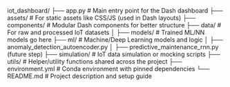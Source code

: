 iot_dashboard/
├── app.py                # Main entry point for the Dash dashboard
├── assets/               # For static assets like CSS/JS (used in Dash layouts)
├── components/           # Modular Dash components for better structure
├── data/                 # For raw and processed IoT datasets
│   ├── models/           # Trained ML/NN models go here
├── ml/                   # Machine/Deep Learning models and logic
│   ├── anomaly_detection_autoencoder.py
│   ├── predictive_maintenance_rnn.py (future step)
├── simulation/           # IoT data simulation or mocking scripts
├── utils/                # Helper/utility functions shared across the project
├── environment.yml       # Conda environment with pinned dependencies
└── README.md             # Project description and setup guide